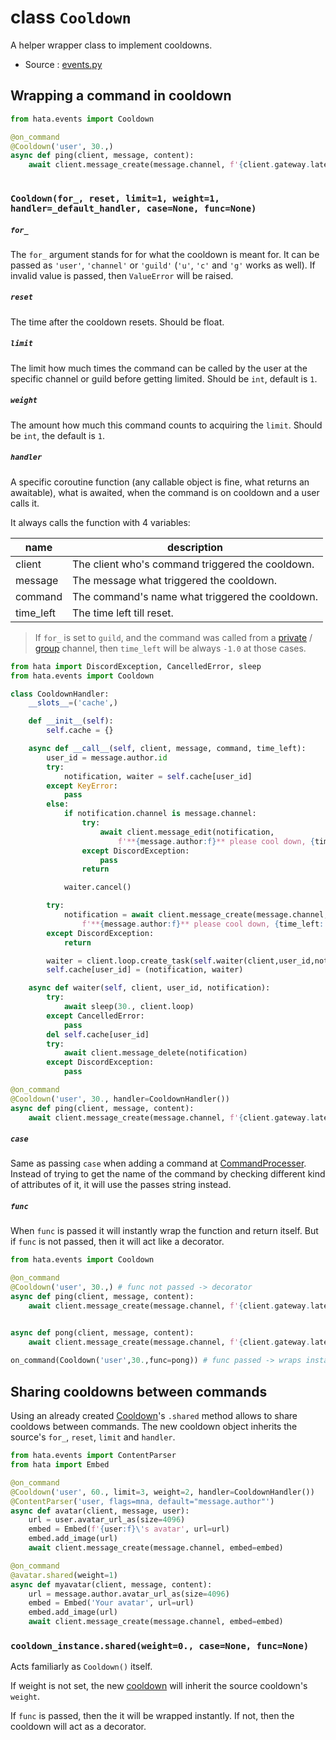 # class `Cooldown`

A helper wrapper class to implement cooldowns.

- Source : [events.py](https://github.com/HuyaneMatsu/hata/blob/master/hata/events.py)

## Wrapping a command in cooldown

```py
from hata.events import Cooldown

@on_command
@Cooldown('user', 30.,)
async def ping(client, message, content):
    await client.message_create(message.channel, f'{client.gateway.latency.:.0f} ms')
    
```

### `Cooldown(for_, reset, limit=1, weight=1, handler=_default_handler, case=None, func=None)`

##### `for_`

The `for_` argument stands for for what the cooldown is meant for. It can be
passed as `'user'`, `'channel'` or `'guild'` (`'u'`, `'c'` and `'g'` works as
well). If invalid value is passed, then `ValueError` will be raised. 

##### `reset`

The time after the cooldown resets. Should be float.

##### `limit`

The limit how much times the command can be called by the user at the specific
channel or guild before getting limited. Should be `int`, default is `1`.

##### `weight`

The amount how much this command counts to acquiring the `limit`.
Should be `int`, the default is `1`.

##### `handler`

A specific coroutine function (any callable object is fine, what returns
an awaitable), what is awaited, when the command is on cooldown and a
user calls it.

It always calls the function with 4 variables:

| name      | description                                       |
|-----------|---------------------------------------------------|
| client    | The client who's command triggered the cooldown.  |
| message   | The message what triggered the cooldown.          |
| command   | The command's name what triggered the cooldown.   |
| time_left | The time left till reset.                         |

> If `for_` is set to `guild`, and the command was called from a
[private](ChannelPrivate.md) / [group](ChannelGroup.md) channel, then
`time_left` will be always `-1.0` at those cases.


```py
from hata import DiscordException, CancelledError, sleep
from hata.events import Cooldown

class CooldownHandler:
    __slots__=('cache',)

    def __init__(self):
        self.cache = {}

    async def __call__(self, client, message, command, time_left):
        user_id = message.author.id
        try:
            notification, waiter = self.cache[user_id]
        except KeyError:
            pass
        else:
            if notification.channel is message.channel:
                try:
                    await client.message_edit(notification,
                        f'**{message.author:f}** please cool down, {time_left:.0f} seconds left!')
                except DiscordException:
                    pass
                return

            waiter.cancel()

        try:
            notification = await client.message_create(message.channel,
                f'**{message.author:f}** please cool down, {time_left:.0f} seconds left!')
        except DiscordException:
            return

        waiter = client.loop.create_task(self.waiter(client,user_id,notification)
        self.cache[user_id] = (notification, waiter)

    async def waiter(self, client, user_id, notification):
        try:
            await sleep(30., client.loop)
        except CancelledError:
            pass
        del self.cache[user_id]
        try:
            await client.message_delete(notification)
        except DiscordException:
            pass

@on_command
@Cooldown('user', 30., handler=CooldownHandler())
async def ping(client, message, content):
    await client.message_create(message.channel, f'{client.gateway.latency.:.0f} ms')
```

##### `case`

Same as passing `case` when adding a command at
[CommandProcesser](CommandProcesser.md). Instead of trying to get the name of
the command by checking different kind of attributes of it, it will use the
passes string instead.

##### `func`

When `func` is passed it will instantly wrap the function and return itself.
But if `func` is not passed, then it will act like a decorator.

```py
from hata.events import Cooldown

@on_command
@Cooldown('user', 30.,) # func not passed -> decorator
async def ping(client, message, content):
    await client.message_create(message.channel, f'{client.gateway.latency.:.0f} ms')


async def pong(client, message, content):
    await client.message_create(message.channel, f'{client.gateway.latency.:.0f} ms')
    
on_command(Cooldown('user',30.,func=pong)) # func passed -> wraps instantly

```

## Sharing cooldowns between commands

Using an already created [Cooldown](Cooldown.md)'s `.shared` method allows
to share cooldows between commands. The new cooldown object inherits the
source's `for_`, `reset`, `limit` and `handler`.

```py
from hata.events import ContentParser
from hata import Embed

@on_command
@Cooldown('user', 60., limit=3, weight=2, handler=CooldownHandler())
@ContentParser('user, flags=mna, default="message.author"')
async def avatar(client, message, user):
    url = user.avatar_url_as(size=4096)
    embed = Embed(f'{user:f}\'s avatar', url=url)
    embed.add_image(url)
    await client.message_create(message.channel, embed=embed)

@on_command
@avatar.shared(weight=1)
async def myavatar(client, message, content):
    url = message.author.avatar_url_as(size=4096)
    embed = Embed('Your avatar', url=url)
    embed.add_image(url)
    await client.message_create(message.channel, embed=embed)
```

### `cooldown_instance.shared(weight=0., case=None, func=None)`

Acts familiarly as `Cooldown()` itself. 

If weight is not set, the new [cooldown](Cooldown.md) will inherit the source
cooldown's `weight`.

If `func` is passed, then the it will be wrapped instantly. If not, then the
cooldown will act as a decorator.
